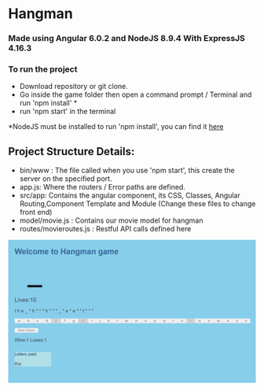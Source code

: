 # Hangman
### Made using Angular 6.0.2 and NodeJS 8.9.4 With ExpressJS 4.16.3
### To run the project 
- Download repository or git clone.
- Go inside the game folder then open a command prompt / Terminal and run 'npm install' *
- run 'npm start' in the terminal

*NodeJS must be installed to run 'npm install', you can find it <a href='https://nodejs.org/en/'>here</a>

## Project Structure Details:
- bin/www : The file called when you use 'npm start', this create the server on the specified port.
- app.js: Where the routers / Error paths are defined.
- src/app: Contains the angular component, its CSS, Classes, Angular Routing,Component Template and Module (Change these files to change              front end)
- model/movie.js : Contains our movie model for hangman
- routes/movieroutes.js : Restful API calls defined here

<img src="hangman_screenshot.png"/>